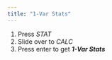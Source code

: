 ```yaml
---
title: "1-Var Stats"
---
```


1. Press *STAT*
2. Slide over to *CALC*
3. Press enter to get ***1-Var Stats***
